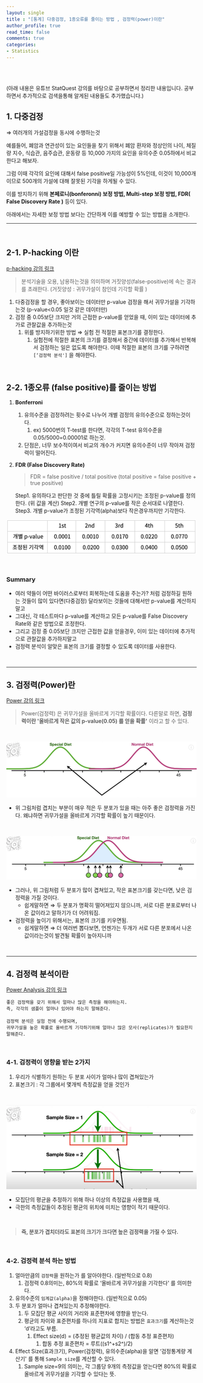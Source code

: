 ```yaml
---
layout: single
title : "[통계] 다중검정, 1종오류를 줄이는 방법 , 검정력(power)이란"
author_profile: true
read_time: false
comments: true
categories:
- Statistics
---
```


<br>
<br>



(아래 내용은 유튜브 StatQuest 강의를 바탕으로 공부하면서 정리한 내용입니다. 공부하면서 추가적으로 검색을통해 알게된 내용들도 추가했습니다.)



## 1. 다중검정

⇒ 여러개의 가설검정을 동시에 수행하는것

예를들어, 폐암과 연관성이 있는 요인들을 찾기 위해서 폐암 환자와 정상인의 나이, 체질량 지수, 식습관, 음주습관, 운동량 등 10,000 가지의 요인을 유의수준 0.05하에서 비교한다고 해보자.

그럼 이때 각각의 요인에 대해서 false positive일 가능성이 5%인데, 이것이 10,000개이므로 500개의 가설에 대해 잘못된 기각을 하게될 수 있다.

이를 방지하기 위해 **본페로니(bonferonni) 보정 방법, Multi-step 보정 방법, FDR( False Discovery Rate )** 등이 있다.

아래에서는 자세한 보정 방법 보다는 간단하게 이를 예방할 수 있는 방법을 소개한다.

------




<br>



## 2-1. P-hacking 이란
[p-hacking 강의 링크](https://www.youtube.com/watch?v=HDCOUXE3HMM)

> 분석기술을 오용, 남용하는것을 의미하며 거짓양성(false-positive)에 속는 결과를 초래한다. (거짓양성 : 귀무가설이 참인데 기각할 확률 )

1. 다중검정을 할 경우, 좋아보이는 데이터만 p-value 검정을 해서 귀무가설을 기각하는것 (p-value<0.05 일것 같은 데이터만)
2. 검정 중 0.05보단 크지만 거의 근접한 p-value를 얻었을 때, 이미 있는 데이터에 추가로 관찰값을 추가하는것
   1. 위를 방지하기위한 방법 ⇒ 실험 전 적절한 표본크기를 결정한다.
      1. 실험전에 적절한 표본의 크기를 결정해서 중간에 데이터를 추가해서 반복해서 검정하는 일은 없도록 해야한다. 이때 적절한 표본의 크기를 구하려면 `[‘검정력 분석']` 을 해야한다.

<br>



## 2-2. 1종오류 (false positive)를 줄이는 방법

1. **Bonferroni**
   1. 유의수준을 검정하려는 횟수로 나누어 개별 검정의 유의수준으로 정하는것이다.
      1. ex) 5000번의 T-test를 한다면, 각각의 T-test 유의수준을 0.05/5000=0.00001로 하는것.
   2. 단점은, 너무 보수적이여서 비교의 개수가 커지면 유의수준이 너무 작아져 검정력이 떨어진다.

2. **FDR (False Discovery Rate)**
   > FDR = false positive / total positive (total positive = false positive + true positive)

   Step1. 유의하다고 판단한 것 중에 틀릴 확률을 고정시키는 조정된 p-value를 정의한다. (위 값을 계산)
   Step2. 개별 연구의 p-value를 작은 순서대로 나열한다.
   Step3. 개별 p-value가 조정된 기각역(alpha)보다 작은경우까지만 기각한다.

![png](/images/2022-02-14-statistics-FalsePositive-Power_files/2022-02-14-statistics-FalsePositive-Power_1.png)
  



<br>

### Summary

- 여러 약들이 어떤 바이러스로부터 회복하는데 도움을 주는가? 처럼 검정하길 원하는 것들이 많이 있다면(다중검정) 달라보이는 것들에 대해서만 p-value를 계산하지말고
- 그대신, 각 테스트마다 p-value를 계산하고 모든 p-value를 False Discovery Rate와 같은 방법으로 조정한다.
- 그리고 검정 중 0.05보단 크지만 근접한 값을 얻을경우, 이미 있는 데이터에 추가적으로 관찰값을 추가하지말고
- 검정력 분석이 알맞은 표본의 크기를 결정할 수 있도록 데이터를 사용한다. 



<br>



------



## 3. 검정력(Power)란
[Power 강의 링크](https://www.youtube.com/watch?v=Rsc5znwR5FA)

> Power(검정력) 은 귀무가설을 올바르게 기각할 확률이다. 다른말로 하면, **검정력이란 '올바르게 작은 값의 p-value(0.05) 를 얻을 확률'** 이라고 할 수 있다.

<br>

![png](/images/2022-02-14-statistics-FalsePositive-Power_files/2022-02-14-statistics-FalsePositive-Power_2.png)
- 위 그림처럼 겹치는 부분이 매우 적은 두 분포가 있을 때는 아주 좋은 검정력을 가진다. 왜냐하면 귀무가설을 올바르게 기각할 확률이 높기 때문이다.

<br>


![png](/images/2022-02-14-statistics-FalsePositive-Power_files/2022-02-14-statistics-FalsePositive-Power_3.png)
- 그러나, 위 그림처럼 두 분포가 많이 겹쳐있고, 작은 표본크기를 갖는다면, 낮은 검정력을 가질 것이다.
  - 쉽게말하면 ⇒ 두 분포가 명확히 떨어져있지 않으니까, 서로 다른 분포로부터 나온 값이라고 말하기가 더 어려워짐.
- 검정력을 높이기 위해서는, 표본의 크기를 키우면됨.
  - 쉽게말하면 ⇒ 더 여러번 뽑다보면, 언젠가는 두개가 서로 다른 분포에서 나온 값이라는것이 발견될 확률이 높아지니까



<br>

------


## 4. 검정력 분석이란
[Power Analysis 강의 링크](https://www.youtube.com/watch?v=VX_M3tIyiYk)


```
좋은 검정력을 갖기 위해서 얼마나 많은 측정을 해야하는지. 
즉, 각각의 샘플이 얼마나 있어야 하는지 말해준다.

검정력 분석은 실험 전에 수행되며, 
귀무가설을 높은 확률로 올바르게 기각하기위해 얼마나 많은 모사(replicates)가 필요한지 말해준다.
```



<br>

### 4-1. **검정력이 영향을 받는 2가지**

1. 우리가 식별하기 원하는 두 분포 사이가 얼마나 많이 겹쳐있는가
2. 표본크기 : 각 그룹에서 몇개씩 측정값을 얻을 것인가

<br>


![png](/images/2022-02-14-statistics-FalsePositive-Power_files/2022-02-14-statistics-FalsePositive-Power_4.png)
- 모집단의 평균을 추정하기 위해 하나 이상의 측정값을 사용했을 때,
- 극한의 측정값들이 추정된 평균의 위치에 미치는 영향이 적기 때문이다.

<br>

> **즉, 분포가 겹치더라도 표본의 크기가 크다면 높은 검정력을 가질 수 있다.**



<br>

### 4-2. 검정력 분석 하는 방법

1. 얼마만큼의 `검정력`을 원하는가 를 알아야한다. (일반적으로 0.8)
   1. 검정력 0.8의미는, 80%의 확률로 ‘올바르게 귀무가설을 기각한다' 를 의미한다.
2. 유의수준의 `임계값(alpha)`을 정해야한다. (일반적으로 0.05)
3. 두 분포가 얼마나 겹쳐있는지 추정해야한다.
   1. 두 모집단 평균 사이의 거리와 표준편차에 영향을 받는다.
   2. 평균의 차이와 표준편차를 하나의 지표로 합치는 방법은 `효과크기`를 계산하는것 ‘d’라고도 부름.
      1. Effect size(d) = (추정된 평균값의 차이) / (합동 추정 표준편차)
         1. 합동 추정 표준편차 = 루트((s1^+s2^)/2)
4. Effect Size(효과크기), Power(검정력), 유의수준(alpha)을 알면  ‘검정통계량 계산기' 를 통해 `Sample size`를 계산할 수 있다.
   1. Sample size=9의 의미는, 각 그룹당 9개의 측정값을 얻는다면 80%의 확률로 올바르게 귀무가설을 기각할 수 있다는 뜻.



<br>

